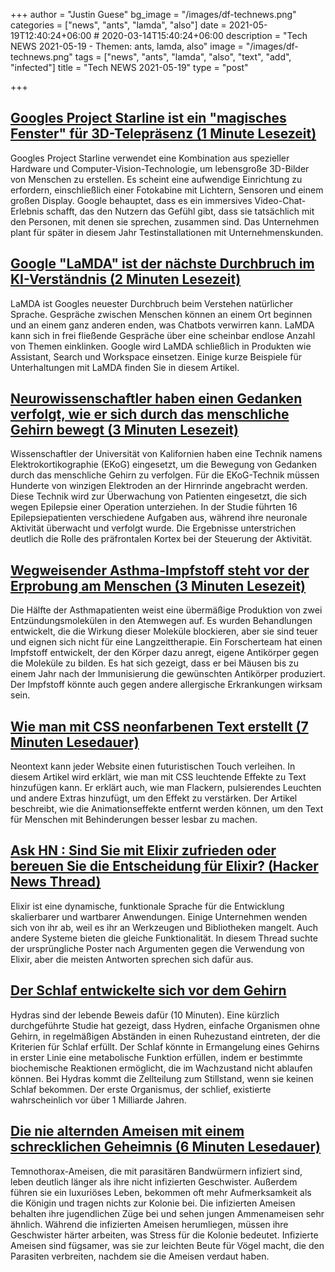 +++
author = "Justin Guese"
bg_image = "/images/df-technews.png"
categories = ["news", "ants", "lamda", "also"]
date = 2021-05-19T12:40:24+06:00 # 2020-03-14T15:40:24+06:00
description = "Tech NEWS 2021-05-19 - Themen: ants, lamda, also"
image = "/images/df-technews.png"
tags = ["news", "ants", "lamda", "also", "text", "add", "infected"]
title = "Tech NEWS 2021-05-19"
type = "post"

+++

## [Googles Project Starline ist ein "magisches Fenster" für 3D-Telepräsenz (1 Minute Lesezeit)](https://www.engadget.com/google-project-starline-191228699.html)

 Googles Project Starline verwendet eine Kombination aus spezieller Hardware und Computer-Vision-Technologie, um lebensgroße 3D-Bilder von Menschen zu erstellen. Es scheint eine aufwendige Einrichtung zu erfordern, einschließlich einer Fotokabine mit Lichtern, Sensoren und einem großen Display. Google behauptet, dass es ein immersives Video-Chat-Erlebnis schafft, das den Nutzern das Gefühl gibt, dass sie tatsächlich mit den Personen, mit denen sie sprechen, zusammen sind. Das Unternehmen plant für später in diesem Jahr Testinstallationen mit Unternehmenskunden.

## [Google "LaMDA" ist der nächste Durchbruch im KI-Verständnis (2 Minuten Lesezeit)](https://9to5google.com/2021/05/18/google-lamda-natural-language/)

 LaMDA ist Googles neuester Durchbruch beim Verstehen natürlicher Sprache. Gespräche zwischen Menschen können an einem Ort beginnen und an einem ganz anderen enden, was Chatbots verwirren kann. LaMDA kann sich in frei fließende Gespräche über eine scheinbar endlose Anzahl von Themen einklinken. Google wird LaMDA schließlich in Produkten wie Assistant, Search und Workspace einsetzen. Einige kurze Beispiele für Unterhaltungen mit LaMDA finden Sie in diesem Artikel.

## [Neurowissenschaftler haben einen Gedanken verfolgt, wie er sich durch das menschliche Gehirn bewegt (3 Minuten Lesezeit)](https://www.sciencealert.com/neuroscientists-followed-a-thought-as-it-moves-through-the-brain)

 Wissenschaftler der Universität von Kalifornien haben eine Technik namens Elektrokortikographie (EKoG) eingesetzt, um die Bewegung von Gedanken durch das menschliche Gehirn zu verfolgen. Für die EKoG-Technik müssen Hunderte von winzigen Elektroden an der Hirnrinde angebracht werden. Diese Technik wird zur Überwachung von Patienten eingesetzt, die sich wegen Epilepsie einer Operation unterziehen. In der Studie führten 16 Epilepsiepatienten verschiedene Aufgaben aus, während ihre neuronale Aktivität überwacht und verfolgt wurde. Die Ergebnisse unterstrichen deutlich die Rolle des präfrontalen Kortex bei der Steuerung der Aktivität.

## [Wegweisender Asthma-Impfstoff steht vor der Erprobung am Menschen (3 Minuten Lesezeit)](https://newatlas.com/medical/landmark-asthma-vaccine-human-trials/)

 Die Hälfte der Asthmapatienten weist eine übermäßige Produktion von zwei Entzündungsmolekülen in den Atemwegen auf. Es wurden Behandlungen entwickelt, die die Wirkung dieser Moleküle blockieren, aber sie sind teuer und eignen sich nicht für eine Langzeittherapie. Ein Forscherteam hat einen Impfstoff entwickelt, der den Körper dazu anregt, eigene Antikörper gegen die Moleküle zu bilden. Es hat sich gezeigt, dass er bei Mäusen bis zu einem Jahr nach der Immunisierung die gewünschten Antikörper produziert. Der Impfstoff könnte auch gegen andere allergische Erkrankungen wirksam sein.

## [Wie man mit CSS neonfarbenen Text erstellt (7 Minuten Lesedauer)](https://css-tricks.com/how-to-create-neon-text-with-css/)

 Neontext kann jeder Website einen futuristischen Touch verleihen. In diesem Artikel wird erklärt, wie man mit CSS leuchtende Effekte zu Text hinzufügen kann. Er erklärt auch, wie man Flackern, pulsierendes Leuchten und andere Extras hinzufügt, um den Effekt zu verstärken. Der Artikel beschreibt, wie die Animationseffekte entfernt werden können, um den Text für Menschen mit Behinderungen besser lesbar zu machen.

## [Ask HN : Sind Sie mit Elixir zufrieden oder bereuen Sie die Entscheidung für Elixir? (Hacker News Thread)](https://news.ycombinator.com/item?id=27192873&utm_source=tldrnewsletter/1/010001798418ede8-ecd077a8-ab00-49de-b8cf-cc59138147ef-000000/uiHx03TOMq86fQp9mrex1ePagZJpJzCJ1SbTKK_uuFw=193)

 Elixir ist eine dynamische, funktionale Sprache für die Entwicklung skalierbarer und wartbarer Anwendungen. Einige Unternehmen wenden sich von ihr ab, weil es ihr an Werkzeugen und Bibliotheken mangelt. Auch andere Systeme bieten die gleiche Funktionalität. In diesem Thread suchte der ursprüngliche Poster nach Argumenten gegen die Verwendung von Elixir, aber die meisten Antworten sprechen sich dafür aus.

## [Der Schlaf entwickelte sich vor dem Gehirn](https://www.quantamagazine.org/sleep-evolved-before-brains-hydras-are-living-proof-20210518/)

 Hydras sind der lebende Beweis dafür (10 Minuten). Eine kürzlich durchgeführte Studie hat gezeigt, dass Hydren, einfache Organismen ohne Gehirn, in regelmäßigen Abständen in einen Ruhezustand eintreten, der die Kriterien für Schlaf erfüllt. Der Schlaf könnte in Ermangelung eines Gehirns in erster Linie eine metabolische Funktion erfüllen, indem er bestimmte biochemische Reaktionen ermöglicht, die im Wachzustand nicht ablaufen können. Bei Hydras kommt die Zellteilung zum Stillstand, wenn sie keinen Schlaf bekommen. Der erste Organismus, der schlief, existierte wahrscheinlich vor über 1 Milliarde Jahren.

## [Die nie alternden Ameisen mit einem schrecklichen Geheimnis (6 Minuten Lesedauer)](https://www.msn.com/en-us/news/world/the-never-aging-ants-with-a-terrible-secret/ar-BB1gSGNu)

 Temnothorax-Ameisen, die mit parasitären Bandwürmern infiziert sind, leben deutlich länger als ihre nicht infizierten Geschwister. Außerdem führen sie ein luxuriöses Leben, bekommen oft mehr Aufmerksamkeit als die Königin und tragen nichts zur Kolonie bei. Die infizierten Ameisen behalten ihre jugendlichen Züge bei und sehen jungen Ammenameisen sehr ähnlich. Während die infizierten Ameisen herumliegen, müssen ihre Geschwister härter arbeiten, was Stress für die Kolonie bedeutet. Infizierte Ameisen sind fügsamer, was sie zur leichten Beute für Vögel macht, die den Parasiten verbreiten, nachdem sie die Ameisen verdaut haben.

